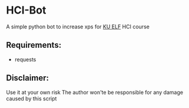 
# HCI-Bot
A simple python bot to increase xps for [KU ELF](http://elf.ku.edu.np/course/view.php?id=14) HCI course

## Requirements:

 - requests


## Disclaimer:
Use it at your own risk
The author won'te be responsible for any damage caused by this script
